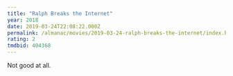 ```yaml
---
title: "Ralph Breaks the Internet"
year: 2018
date: 2019-03-24T22:08:22.000Z
permalink: /almanac/movies/2019-03-24-ralph-breaks-the-internet/index.html
rating: 2
tmdbid: 404368
---
```


Not good at all.